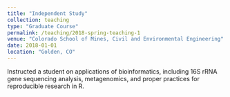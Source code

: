 ```yaml
---
title: "Independent Study"
collection: teaching
type: "Graduate Course"
permalink: /teaching/2018-spring-teaching-1
venue: "Colorado School of Mines, Civil and Environmental Engineering"
date: 2018-01-01
location: "Golden, CO"
---
```


Instructed a student on applications of bioinformatics, including 16S rRNA gene sequencing analysis, metagenomics, and proper practices for reproducible research in R.
